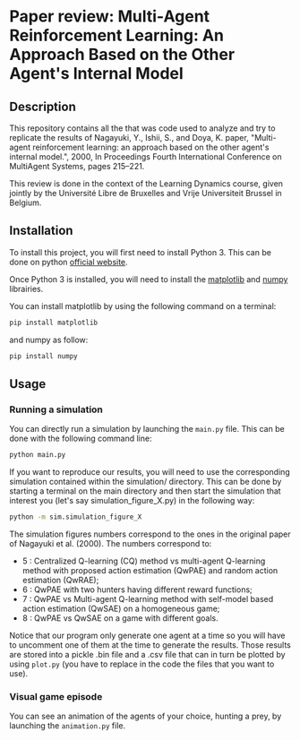 # Paper review: Multi-Agent Reinforcement Learning: An Approach Based on the Other Agent's Internal Model

## Description

This repository contains all the that was code used to analyze and try to replicate the results of Nagayuki, Y., Ishii, S., and Doya, K. paper, "Multi-agent reinforcement
learning: an approach based on the other agent's internal model.", 2000, In Proceedings Fourth International Conference on MultiAgent Systems, pages 215–221.

This review is done in the context of the Learning Dynamics course, given jointly by the Université Libre de Bruxelles and Vrije Universiteit Brussel in Belgium.

## Installation

To install this project, you will first need to install Python 3. This can be done on python [official website](https://www.python.org/downloads/). 

Once Python 3 is installed, you will need to install the [matplotlib](https://matplotlib.org/) and [numpy](https://numpy.org/) librairies.

You can install matplotlib by using the following command on a terminal:

```sh
pip install matplotlib
```

and numpy as follow:

```sh
pip install numpy
```

## Usage

### Running a simulation
You can directly run a simulation by launching the `main.py` file. This can be done with the following command line:

```sh
python main.py
```

If you want to reproduce our results, you will need to use the corresponding simulation contained within the simulation/ directory. This can be done by starting a terminal on the main directory and then start the simulation that interest you (let's say simulation_figure_X.py) in the following way:

```sh
python -m sim.simulation_figure_X
```

The simulation figures numbers correspond to the ones in the original paper of Nagayuki et al. (2000). The numbers correspond to:

- 5 : Centralized Q-learning (CQ) method vs multi-agent Q-learning method with proposed action estimation (QwPAE) and random action estimation (QwRAE);
- 6 : QwPAE with two hunters having different reward functions;
- 7 : QwPAE vs Multi-agent Q-learning method with self-model based action estimation (QwSAE) on a homogeneous game;
- 8 : QwPAE vs QwSAE on a game with different goals.

Notice that our program only generate one agent at a time so you will have to uncomment one of them at the time to generate the results. Those results are stored into a pickle .bin file and a .csv file that can in turn be plotted by using `plot.py` (you have to replace in the code the files that you want to use).

### Visual game episode

You can see an animation of the agents of your choice, hunting a prey, by launching the `animation.py` file.




